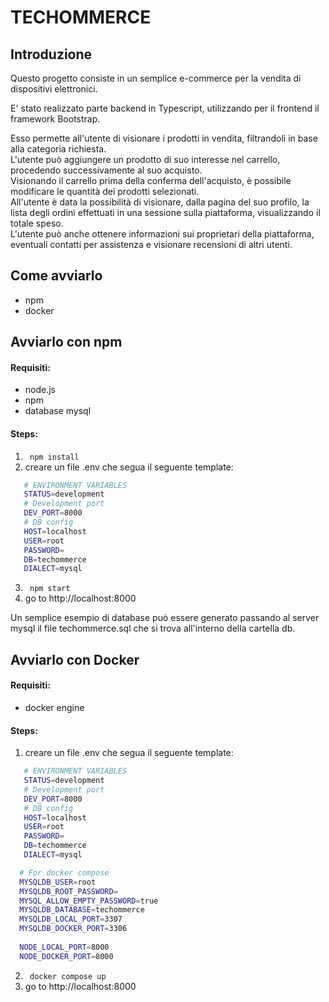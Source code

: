 # TECHOMMERCE

## Introduzione
Questo progetto consiste in un semplice e-commerce per la vendita di dispositivi elettronici.

E' stato realizzato parte backend in Typescript, utilizzando per il frontend il framework Bootstrap.

Esso permette all'utente di visionare i prodotti in vendita, filtrandoli in base alla categoria richiesta.\
L'utente può aggiungere un prodotto di suo interesse nel carrello, procedendo successivamente al suo acquisto.\
Visionando il carrello prima della conferma dell'acquisto, è possibile modificare le quantità dei prodotti selezionati.\
All'utente è data la possibilità di visionare, dalla pagina del suo profilo, la lista degli ordini effettuati in una sessione sulla piattaforma, visualizzando il totale speso.\
L'utente può anche ottenere informazioni sui proprietari della piattaforma, eventuali contatti per assistenza e visionare recensioni di altri utenti.

## Come avviarlo 
- npm
- docker

## Avviarlo con npm

#### Requisiti:
- node.js
- npm
- database mysql

#### Steps:
1)  <code> npm install </code>
2)  creare un file .env che segua il seguente template:
  ```bash
     # ENVIRONMENT VARIABLES
     STATUS=development
     # Development port
     DEV_PORT=8000 
     # DB config
     HOST=localhost
     USER=root
     PASSWORD=
     DB=techommerce
     DIALECT=mysql
  ```
3) <code> npm start </code>
4) go to http://localhost:8000

Un semplice esempio di database può essere generato passando al server mysql il file techommerce.sql che si trova all'interno della cartella db.

## Avviarlo con Docker

#### Requisiti:
- docker engine

#### Steps:
1)  creare un file .env che segua il seguente template:
  ```bash
     # ENVIRONMENT VARIABLES
     STATUS=development
     # Development port
     DEV_PORT=8000 
     # DB config
     HOST=localhost
     USER=root
     PASSWORD=
     DB=techommerce
     DIALECT=mysql

    # For docker compose
    MYSQLDB_USER=root
    MYSQLDB_ROOT_PASSWORD=
    MYSQL_ALLOW_EMPTY_PASSWORD=true
    MYSQLDB_DATABASE=techommerce
    MYSQLDB_LOCAL_PORT=3307
    MYSQLDB_DOCKER_PORT=3306
    
    NODE_LOCAL_PORT=8000
    NODE_DOCKER_PORT=8000
  ```
2) <code> docker compose up </code>
3) go to http://localhost:8000
